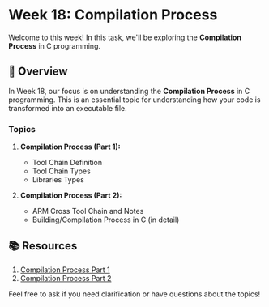 # Week 18: Compilation Process

Welcome to this week! In this task, we'll be exploring the **Compilation Process** in C programming.

## 📖 Overview

In Week 18, our focus is on understanding the **Compilation Process** in C programming. This is an essential topic for understanding how your code is transformed into an executable file.

### Topics

1. **Compilation Process (Part 1):**
   - Tool Chain Definition
   - Tool Chain Types
   - Libraries Types

2. **Compilation Process (Part 2):**
   - ARM Cross Tool Chain and Notes
   - Building/Compilation Process in C (in detail)

## 📚 Resources

1. [Compilation Process Part 1](https://www.youtube.com/watch?v=AX8P0WWkSqU)
2. [Compilation Process Part 2](https://www.youtube.com/watch?v=t2822gYbGtM&t=1s)

Feel free to ask if you need clarification or have questions about the topics!
